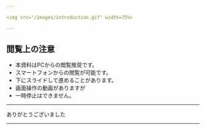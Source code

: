 ```yaml
---

<img src="/images/introduction.gif" width=75%>

---
```


## 閲覧上の注意


- 本資料はPCからの閲覧推奨です。
- スマートフォンからの閲覧が可能です。
- 下にスライドして進めることがあります。
- 画面操作の動画がありますが
- 一時停止はできません。

---

ありがとうございました

---
